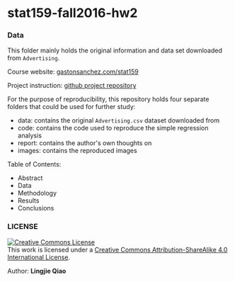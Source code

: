 # stat159-fall2016-hw2


### Data

This folder mainly holds the original information and data set downloaded from `Advertising`.

Course website: [gastonsanchez.com/stat159](http://gastonsanchez.com/stat159)

Project instruction: [github project repository](https://github.com/ucb-stat159/stat159-fall-2016/tree/master/projects)

For the purpose of reproducibility, this repository holds four separate folders that could be used for further study:
* data: contains the original `Advertising.csv` dataset downloaded from
* code: contains the code used to reproduce the simple regression analysis
* report: contains the author's own thoughts on 
* images: contains the reproduced images

Table of Contents:
* Abstract
* Data
* Methodology
* Results
* Conclusions


### LICENSE

<a rel="license" href="http://creativecommons.org/licenses/by-sa/4.0/"><img alt="Creative Commons License" style="border-width:0" src="https://i.creativecommons.org/l/by-sa/4.0/88x31.png" /></a><br />This work is licensed under a <a rel="license" href="http://creativecommons.org/licenses/by-sa/4.0/">Creative Commons Attribution-ShareAlike 4.0 International License</a>.


Author: **Lingjie Qiao**
